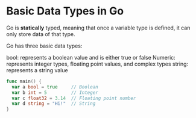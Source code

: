 # Basic Data Types in Go

Go is **statically** typed, meaning that once a variable type is defined, it can
only store data of that type.

Go has three basic data types:

bool: represents a boolean value and is either true or false Numeric: represents
integer types, floating point values, and complex types string: represents a
string value

```go
func main() {
  var a bool = true     // Boolean
  var b int = 5         // Integer
  var c float32 = 3.14  // Floating point number
  var d string = "Hi!"  // String
}
```
